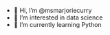 - 👋 Hi, I’m @msmarjoriecurry
- 👀 I’m interested in data science
- 🌱 I’m currently learning Python

<!---
msmarjoriecurry/msmarjoriecurry is a ✨ special ✨ repository because its `README.md` (this file) appears on your GitHub profile.
You can click the Preview link to take a look at your changes.
--->
